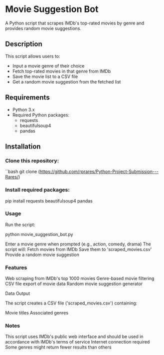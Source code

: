 # Movie Suggestion Bot

A Python script that scrapes IMDb's top-rated movies by genre and provides random movie suggestions.

## Description

This script allows users to:
- Input a movie genre of their choice
- Fetch top-rated movies in that genre from IMDb
- Save the movie list to a CSV file
- Get a random movie suggestion from the fetched list

## Requirements

- Python 3.x
- Required Python packages:
  - requests
  - beautifulsoup4
  - pandas

## Installation

### Clone this repository:
``bash
git clone (https://github.com/rprares/Python-Project-Submission---Rares/)

### Install required packages:

pip install requests beautifulsoup4 pandas

### Usage
Run the script:

python movie_suggestion_bot.py


Enter a movie genre when prompted (e.g., action, comedy, drama)
  The script will:
    Fetch movies from IMDb
    Save them to 'scraped_movies.csv'
    Provide a random movie suggestion

### Features

  Web scraping from IMDb's top 1000 movies
  Genre-based movie filtering
  CSV file export of movie data
  Random movie suggestion generator
  
  Data Output

The script creates a CSV file ('scraped_movies.csv') containing:

Movie titles
Associated genres

### Notes

  This script uses IMDb's public web interface and should be used in accordance with IMDb's terms of service
  Internet connection required
  Some genres might return fewer results than others
